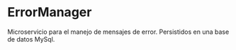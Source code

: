 # ErrorManager

Microservicio para el manejo de mensajes de error. Persistidos en una base de datos MySql.
